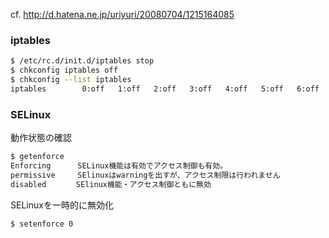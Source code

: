 cf. http://d.hatena.ne.jp/uriyuri/20080704/1215164085

### iptables

```bash
$ /etc/rc.d/init.d/iptables stop
$ chkconfig iptables off
$ chkconfig --list iptables
iptables        0:off   1:off   2:off   3:off   4:off   5:off   6:off
```

### SELinux

動作状態の確認

```bash
$ getenforce
Enforcing　　　 SELinux機能は有効でアクセス制御も有効。
permissive　　　SElinuxはwarningを出すが、アクセス制限は行われません
disabled　　　　SElinux機能・アクセス制御ともに無効
```

SELinuxを一時的に無効化

```bash
$ setenforce 0
```
